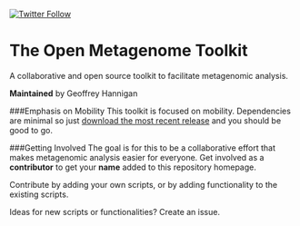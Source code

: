 [![Twitter Follow](https://img.shields.io/twitter/follow/iprophage.svg?style=social)](https://twitter.com/iprophage)

# The Open Metagenome Toolkit
A collaborative and open source toolkit to facilitate metagenomic analysis.

**Maintained** by Geoffrey Hannigan

###Emphasis on Mobility
This toolkit is focused on mobility. Dependencies are minimal so just [download the most recent release](https://github.com/Microbiology/Microbiome_sequence_analysis_toolkit/releases) and you should be good to go.

###Getting Involved
The goal is for this to be a collaborative effort that makes metagenomic analysis easier for everyone. Get involved as a **contributor** to get your **name** added to this repository homepage.

Contribute by adding your own scripts, or by adding functionality to the existing scripts.

Ideas for new scripts or functionalities? Create an issue.
